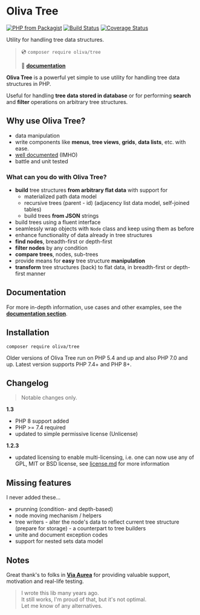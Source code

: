 # Oliva Tree

[![PHP from Packagist](https://img.shields.io/packagist/php-v/oliva/tree)](https://packagist.org/packages/oliva/tree)
[![Build Status](https://travis-ci.com/dakujem/oliva-tree.svg?branch=master)](https://travis-ci.com/dakujem/oliva-tree)
[![Coverage Status](https://coveralls.io/repos/github/dakujem/oliva-tree/badge.svg?branch=master)](https://coveralls.io/github/dakujem/oliva-tree?branch=master)

Utility for handling tree data structures.

>
> 💿 `composer require oliva/tree`
>
> 📖 **[documentation](doc/docs.md)**
>

**Oliva Tree** is a powerful yet simple to use utility for handling tree data structures in PHP.

Useful for handling **tree data stored in database** or for performing **search** and **filter** operations on arbitrary tree structures.


## Why use Oliva Tree?

- data manipulation
- write components like **menus**, **tree views**, **grids**, **data lists**, etc. with ease.
- [well documented](doc/docs.md) (IMHO)
- battle and unit tested


### What can you do with Oliva Tree?
* **build** tree structures **from arbitrary flat data** with support for
    *  materialized path data model
    *  recursive trees (parent - id) (adjacency list data model, self-joined tables)
	*  build trees **from JSON** strings
* build trees using a fluent interface
* seamlessly wrap objects with `Node` class and keep using them as before
* enhance functionality of data already in tree structures
* **find nodes**, breadth-first or depth-first
* **filter nodes** by any condition
* **compare trees**, nodes, sub-trees
* provide means for **easy** tree structure **manipulation**
* **transform** tree structures (back) to flat data, in breadth-first or depth-first manner


## Documentation

For more in-depth information, use cases and other examples, see the **[documentation section](doc/docs.md)**.


## Installation

`composer require oliva/tree`

Older versions of Oliva Tree run on PHP 5.4 and up and also PHP 7.0 and up. Latest version supports PHP 7.4+ and PHP 8+.


## Changelog

> Notable changes only.

**1.3**
- PHP 8 support added
- PHP >= 7.4 required
- updated to simple permissive license (Unlicense)

**1.2.3**
- updated licensing to enable multi-licensing, i.e. one can now use any of GPL, MIT or BSD license, see [license.md](license.md) for more information


## Missing features

I never added these...

* prunning (condition- and depth-based)
* node moving mechanism / helpers
* tree writers - alter the node's data to reflect current tree structure (prepare for storage) - a counterpart to tree builders
* unite and document exception codes
* support for nested sets data model


## Notes

Great thank's to folks in [**Via Aurea**](https://github.com/viaaurea) for providing valuable support, motivation and real-life testing.


> I wrote this lib many years ago.\
> It still works, I'm proud of that, but it's not optimal.\
> Let me know of any alternatives.
